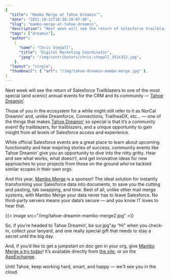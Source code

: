 ```yaml
---
{
  "title": "Mambo Merge at Tahoe Dreamin’",
  "date": "2021-10-21T10:38:18-07:00",
  "Slug": "mambo-merge-at-tahoe-dreamin",
  "description": "Next week will see the return of Salesforce trailblazers to one of the most special (and scenic) annual events for the CRM and its...",
  "tags": ["dreamin"],
  "author":
    {
      "name": "Chris Stegall",
      "title": "Digital Marketing Coordinator",
      "jpeg": "/img/contributors/chris-stegall_352x352.jpg",
    },
  "layout": "single",
  "thumbnail": { "url": "/img/tahoe-dreamin-mambo-merge.jpg" },
}
---
```


Next week will see the return of Salesforce Trailblazers to one of the most special (and scenic) annual events for the CRM and its community — [Tahoe Dreamin’](https://www.norcaldreamin.com/).

Those of you in the ecosystem for a while might still refer to it as NorCal Dreamin’ and, unlike Dreamforce, Connections, TrailheaDX, etc… — one of the things that makes [Tahoe Dreamin’](https://www.norcaldreamin.com/) so special is that it’s a community event! By trailblazers, for trailblazers, and a unique opportunity to gain insight from all levels of Salesforce access and experience.

While official Salesforce events are a great place to learn about upcoming functionality and hear inspiring stories of success, community events like Tahoe Dreamin’ give you an opportunity to dive into the nitty gritty. Hear and see what works, what doesn’t, and get innovative ideas for new approaches to your projects from those on the ground who’ve tackled similar scopes in their own orgs.

And this year, [Mambo Merge](https://www.mambomerge.com/) is a sponsor! The ideal solution for instantly transforming your Salesforce data into documents, to save you the cutting and pasting, tab swapping, and time. Best of all, unlike other mail merge systems, with Mambo Merge your data never has to leave Salesforce. No third-party servers means your data’s secure — and you know IT loves to hear that.

{{< image src="/img/tahoe-dreamin-mambo-merge2.jpg" >}}

So, if you’re headed to Tahoe Dreamin’, be sur.jpg"ay “Hi” when you check-in, collect your lanyard, and one really special gift that needs to stay a secret until the big day.

And, if you’d like to get a jumpstart on doc gen in your org, give [Mambo Merge a try today](https://www.mambomerge.com/)! It’s available directly from [the site](https://www.mambomerge.com/), or on the [AppExchange](https://appexchange.salesforce.com/appxListingDetail?listingId=a0N3u00000MBinOEAT).

Until Tahoe, keep working hard, smart, and happy — we’ll see you in the cloud.

